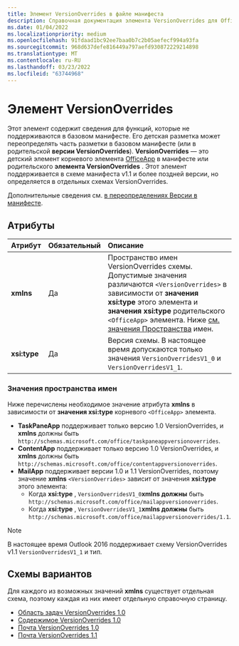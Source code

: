 ```yaml
---
title: Элемент VersionOverrides в файле манифеста
description: Справочная документация элемента VersionOverrides для Office файлов манифеста надстройок (XML).
ms.date: 01/04/2022
ms.localizationpriority: medium
ms.openlocfilehash: 91fdaad1bc92ee7baa0b7c2b05aefecf994a93fa
ms.sourcegitcommit: 968d637defe816449a797aefd930872229214898
ms.translationtype: MT
ms.contentlocale: ru-RU
ms.lasthandoff: 03/23/2022
ms.locfileid: "63744968"
---
```

# <a name="versionoverrides-element"></a>Элемент VersionOverrides

Этот элемент содержит сведения для функций, которые не поддерживаются в базовом манифесте. Его детская разметка может переопределять часть разметки в базовом манифесте (или в родительской **версии VersionOverrides**). **VersionOverrides** — это детский элемент корневого элемента [OfficeApp](officeapp.md) в манифесте или родительского **элемента VersionOverrides** . Этот элемент поддерживается в схеме манифеста v1.1 и более поздней версии, но определяется в отдельных схемах VersionOverrides.

Дополнительные сведения см. [в переопределениях Версии в манифесте](../../develop/add-in-manifests.md#version-overrides-in-the-manifest).

## <a name="attributes"></a>Атрибуты

|  Атрибут  |  Обязательный  |  Описание  |
|:-----|:-----|:-----|
|  **xmlns**       |  Да  |  Пространство имен VersionOverrides схемы. Допустимые значения различаются `<VersionOverrides>` в зависимости от **значения xsi:type** этого элемента и **значения xsi:type** родительского `<OfficeApp>` элемента. Ниже [см. значения Пространства](#namespace-values) имен.|
|  **xsi:type**  |  Да  | Версия схемы. В настоящее время допускаются только значения `VersionOverridesV1_0` и `VersionOverridesV1_1`. |

### <a name="namespace-values"></a>Значения пространства имен

Ниже перечислены необходимое значение атрибута **xmlns** в зависимости от **значения xsi:type** корневого `<OfficeApp>` элемента.

- **TaskPaneApp** поддерживает только версию 1.0 VersionOverrides, и **xmlns** должны быть `http://schemas.microsoft.com/office/taskpaneappversionoverrides`.
- **ContentApp** поддерживает только версию 1.0 VersionOverrides, и **xmlns** должны быть `http://schemas.microsoft.com/office/contentappversionoverrides`.
- **MailApp** поддерживает версии 1.0 и 1.1 VersionOverrides, поэтому значение **xmlns** `<VersionOverrides>` зависит от значения **xsi:type** этого элемента:
  - Когда **xsi:type** , `VersionOverridesV1_0`**xmlns должны** быть `http://schemas.microsoft.com/office/mailappversionoverrides`.
  - Когда **xsi:type** , `VersionOverridesV1_1`**xmlns должны** быть `http://schemas.microsoft.com/office/mailappversionoverrides/1.1`.

> [!NOTE]
> В настоящее время Outlook 2016 поддерживает схему VersionOverrides v1.1 `VersionOverridesV1_1` и тип.

## <a name="variant-schemas"></a>Схемы вариантов

Для каждого из возможных значений **xmlns** существует отдельная схема, поэтому каждая из них имеет отдельную справочную страницу.

- [Область задач VersionOverrides 1.0](versionoverrides-1-0-taskpane.md)
- [Содержимое VersionOverrides 1.0](versionoverrides-1-0-content.md)
- [Почта VersionOverrides 1.0](versionoverrides-1-0-mail.md)
- [Почта VersionOverrides 1.1](versionoverrides-1-1-mail.md)
